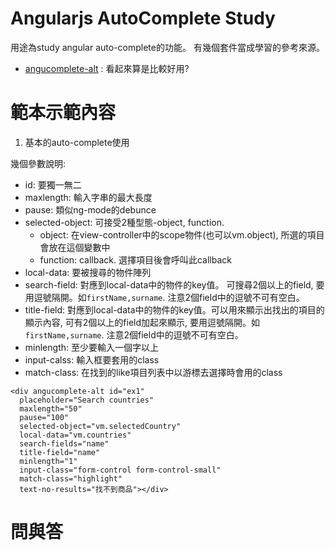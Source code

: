 ﻿Angularjs AutoComplete Study
===
用途為study angular auto-complete的功能。 有幾個套件當成學習的參考來源。

* [angucomplete-alt](https://github.com/ghiden/angucomplete-alt) : 看起來算是比較好用?


# 範本示範內容
1. 基本的auto-complete使用

幾個參數說明:
* id: 要獨一無二
* maxlength: 輸入字串的最大長度
* pause: 類似ng-mode的debunce
* selected-object: 可接受2種型態-object, function.
  - object: 在view-controller中的scope物件(也可以vm.object), 所選的項目會放在這個變數中
  - function: callback. 選擇項目後會呼叫此callback
* local-data: 要被搜尋的物件陣列
* search-field: 對應到local-data中的物件的key值。 可搜尋2個以上的field, 要用逗號隔開。如`firstName,surname`. 注意2個field中的逗號不可有空白。
* title-field: 對應到local-data中的物件的key值。可以用來顯示出找出的項目的顯示內容, 可有2個以上的field加起來顯示, 要用逗號隔開。如`firstName,surname`. 注意2個field中的逗號不可有空白。
* minlength: 至少要輸入一個字以上
* input-calss: 輸入框要套用的class
* match-class: 在找到的like項目列表中以游標去選擇時會用的class

```
<div angucomplete-alt id="ex1"
  placeholder="Search countries"
  maxlength="50"
  pause="100"
  selected-object="vm.selectedCountry"
  local-data="vm.countries"
  search-fields="name"
  title-field="name"
  minlength="1"
  input-class="form-control form-control-small"
  match-class="highlight"
  text-no-results="找不到商品"></div>
```


# 問與答
